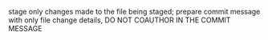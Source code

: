 stage only changes made to the file being staged; 
prepare commit message with only file change details, 
DO NOT COAUTHOR IN THE COMMIT MESSAGE